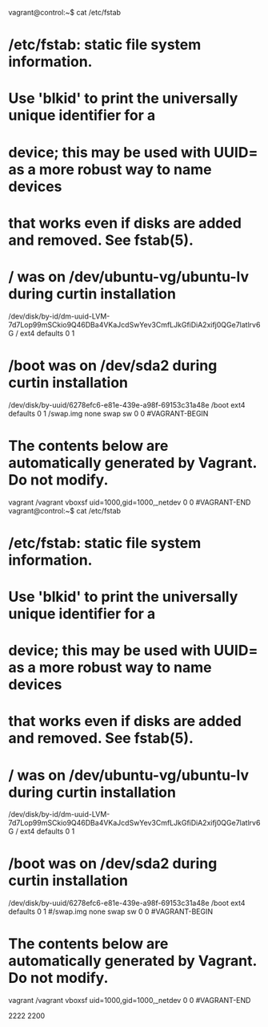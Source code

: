 vagrant@control:~$ cat /etc/fstab
# /etc/fstab: static file system information.
#
# Use 'blkid' to print the universally unique identifier for a
# device; this may be used with UUID= as a more robust way to name devices
# that works even if disks are added and removed. See fstab(5).
#
# <file system> <mount point>   <type>  <options>       <dump>  <pass>
# / was on /dev/ubuntu-vg/ubuntu-lv during curtin installation
/dev/disk/by-id/dm-uuid-LVM-7d7Lop99mSCkio9Q46DBa4VKaJcdSwYev3CmfLJkGfiDiA2xifj0QGe7latlrv6G / ext4 defaults 0 1
# /boot was on /dev/sda2 during curtin installation
/dev/disk/by-uuid/6278efc6-e81e-439e-a98f-69153c31a48e /boot ext4 defaults 0 1
/swap.img	none	swap	sw	0	0
#VAGRANT-BEGIN
# The contents below are automatically generated by Vagrant. Do not modify.
vagrant /vagrant vboxsf uid=1000,gid=1000,_netdev 0 0
#VAGRANT-END
vagrant@control:~$ cat /etc/fstab
# /etc/fstab: static file system information.
##
# Use 'blkid' to print the universally unique identifier for a
# device; this may be used with UUID= as a more robust way to name devices
# that works even if disks are added and removed. See fstab(5).
#
# <file system> <mount point>   <type>  <options>       <dump>  <pass>
# / was on /dev/ubuntu-vg/ubuntu-lv during curtin installation
/dev/disk/by-id/dm-uuid-LVM-7d7Lop99mSCkio9Q46DBa4VKaJcdSwYev3CmfLJkGfiDiA2xifj0QGe7latlrv6G / ext4 defaults 0 1
# /boot was on /dev/sda2 during curtin installation
/dev/disk/by-uuid/6278efc6-e81e-439e-a98f-69153c31a48e /boot ext4 defaults 0 1
#/swap.img	none	swap	sw	0	0
#VAGRANT-BEGIN
# The contents below are automatically generated by Vagrant. Do not modify.
vagrant /vagrant vboxsf uid=1000,gid=1000,_netdev 0 0
#VAGRANT-END

2222
2200